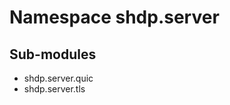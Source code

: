 Namespace shdp.server
=====================

Sub-modules
-----------
* shdp.server.quic
* shdp.server.tls